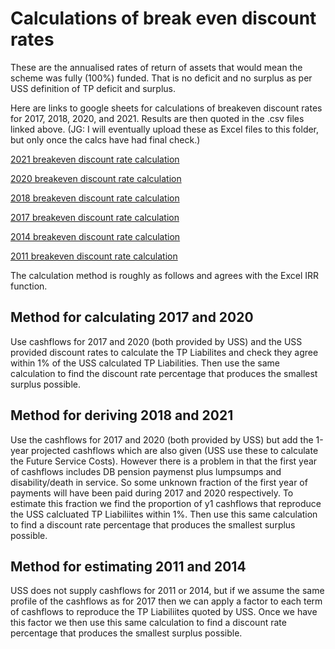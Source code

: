 # Calculations of break even discount rates

These are the annualised rates of return of assets that would mean the scheme was fully (100%) funded. That is no deficit and no surplus as per USS definition of TP deficit and surplus. 

Here are links to google sheets for calculations of breakeven discount rates for 2017, 2018, 2020, and 2021. Results are then quoted in the .csv files linked above. 
(JG: I will eventually upload these as Excel files to this folder, but only once the calcs have had final check.)

[2021 breakeven discount rate calculation](https://docs.google.com/spreadsheets/d/1hZUzScgtPOYlRoO7J7Yh8vpqjIsuqporQZomzBa3iRE/edit?usp=sharing "2021")

[2020 breakeven discount rate calculation](https://docs.google.com/spreadsheets/d/1fKTwYUSWamdtAaUD65phWHKObs0Y3LKz25dugHrc0uM/edit?usp=sharing "2020")

[2018 breakeven discount rate calculation](https://docs.google.com/spreadsheets/d/1HO5uHGFvljiC0xaLOi0VlLLDguH2N9dxh4ay9H762yM/edit?usp=sharing "2018")

[2017 breakeven discount rate calculation](https://docs.google.com/spreadsheets/d/1F1BMRor-MNPVJrTX5SvwxUEHSkik16YlLEQhj3FNGwM/edit?usp=sharing "2017")

[2014 breakeven discount rate calculation](https://docs.google.com/spreadsheets/d/14MY_lWTzAlc4yrZqex7VwGi1X1QzpzvsIPR5hIRJ7QM/edit?usp=sharing "2014")

[2011 breakeven discount rate calculation](https://docs.google.com/spreadsheets/d/10I2StPVmcJx51Zt6iZ5sjch3sbhd98U1BHgc0Hz4Pig/edit?usp=sharing "2011")



The calculation method is roughly as follows and agrees with the Excel IRR function.

## Method for calculating 2017 and 2020

Use cashflows for 2017 and 2020 (both provided by USS) and the USS provided discount rates to calculate the TP Liabilites and check they agree within 1% of the USS calculated TP Liabilities. Then use the same calculation to find the discount rate percentage that produces the smallest surplus possible. 

## Method for deriving 2018 and 2021

Use the cashflows for 2017 and 2020 (both provided by USS) but add the 1-year projected cashflows which are also given (USS use these to calculate the Future Service Costs). However there is a problem in that the first year of cashflows includes DB pension paymenst plus lumpsumps and disability/death in service. So some unknown fraction of the first year of payments will have been paid during 2017 and 2020 respectively. To estimate this fraction we find the proportion of y1 cashflows that reproduce the USS calcluated TP Liabiliites within 1%. Then use this same calculation to find a discount rate percentage that produces the smallest surplus possible. 

## Method for estimating 2011 and 2014

USS does not supply cashflows for 2011 or 2014, but if we assume the same profile of the cashflows as for 2017 then we can apply a factor to each term of cashflows to reproduce the TP Liabiliites quoted by USS. Once we have this factor we then use this same calculation to find a discount rate percentage that produces the smallest surplus possible. 
